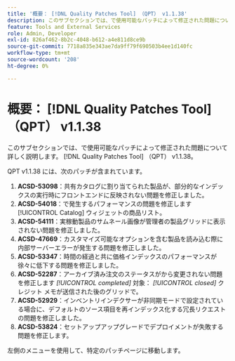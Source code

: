 ```yaml
---
title: '概要： [!DNL Quality Patches Tool] （QPT） v1.1.38'
description: このサブセクションでは、で使用可能なパッチによって修正された問題について詳しく説明します。 [!DNL Quality Patches Tool] （QPT） v1.1.38。
feature: Tools and External Services
role: Admin, Developer
exl-id: 826af462-8b2c-4048-b612-a4e811d8ce9b
source-git-commit: 7718a835e343ae7da9ff79f690503b4ee1d140fc
workflow-type: tm+mt
source-wordcount: '208'
ht-degree: 0%

---
```


# 概要： [!DNL Quality Patches Tool] （QPT） v1.1.38

このサブセクションでは、で使用可能なパッチによって修正された問題について詳しく説明します。 [!DNL Quality Patches Tool] （QPT） v1.1.38。

QPT v1.1.38 には、次のパッチが含まれています。

1. **ACSD-53098**：共有カタログに割り当てられた製品が、部分的なインデックスの実行時にフロントエンドに反映されない問題を修正しました。
1. **ACSD-54018**：で発生するパフォーマンスの問題を修正します [!UICONTROL Catalog] ウィジェットの商品リスト。
1. **ACSD-54111**：実稼動製品のサムネール画像が管理者の製品グリッドに表示されない問題を修正しました。
1. **ACSD-47669**：カスタマイズ可能なオプションを含む製品を読み込む際に内部サーバーエラーが発生する問題を修正しました。
1. **ACSD-53347**：時間の経過と共に価格インデックスのパフォーマンスが徐々に低下する問題を修正しました。
1. **ACSD-52287**：アーカイブ済み注文のステータスがから変更されない問題を修正します *[!UICONTROL completed]* 対象： *[!UICONTROL closed]* クレジット メモが送信された後のグリッドで。
1. **ACSD-52929**：インベントリインデクサーが非同期モードで設定されている場合に、デフォルトのソース項目を再インデックス化する冗長リクエストの問題を修正しました。
1. **ACSD-53824**：セットアップアップグレードでデプロイメントが失敗する問題を修正します。

左側のメニューを使用して、特定のパッチページに移動します。
